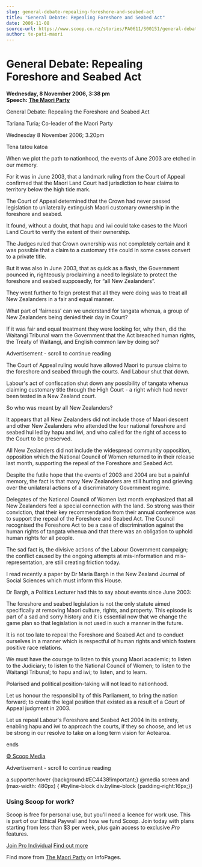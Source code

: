 ```yaml
---
slug: general-debate-repealing-foreshore-and-seabed-act
title: "General Debate: Repealing Foreshore and Seabed Act"
date: 2006-11-08
source-url: https://www.scoop.co.nz/stories/PA0611/S00151/general-debate-repealing-foreshore-and-seabed-act.htm
author: te-pati-maori
---
```

General Debate: Repealing Foreshore and Seabed Act
==================================================

**Wednesday, 8 November 2006, 3:38 pm**  
**Speech: [The Maori Party](https://info.scoop.co.nz/The_Maori_Party)**

General Debate: Repealing the Foreshore and Seabed Act

Tariana Turia; Co-leader of the Maori Party

Wednesday 8 November 2006; 3.20pm

Tena tatou katoa

When we plot the path to nationhood, the events of June 2003 are etched in our memory.

For it was in June 2003, that a landmark ruling from the Court of Appeal confirmed that the Maori Land Court had jurisdiction to hear claims to territory below the high tide mark.

The Court of Appeal determined that the Crown had never passed legislation to unilaterally extinguish Maori customary ownership in the foreshore and seabed.

It found, without a doubt, that hapu and iwi could take cases to the Maori Land Court to verify the extent of their ownership.

The Judges ruled that Crown ownership was not completely certain and it was possible that a claim to a customary title could in some cases convert to a private title.

But it was also in June 2003, that as quick as a flash, the Government pounced in, righteously proclaiming a need to legislate to protect the foreshore and seabed supposedly, for “all New Zealanders”.

They went further to feign protest that all they were doing was to treat all New Zealanders in a fair and equal manner.

What part of ‘fairness’ can we understand for tangata whenua, a group of New Zealanders being denied their day in Court?

If it was fair and equal treatment they were looking for, why then, did the Waitangi Tribunal warn the Government that the Act breached human rights, the Treaty of Waitangi, and English common law by doing so?

Advertisement - scroll to continue reading





The Court of Appeal ruling would have allowed Maori to pursue claims to the foreshore and seabed through the courts. And Labour shut that down.

Labour's act of confiscation shut down any possibility of tangata whenua claiming customary title through the High Court - a right which had never been tested in a New Zealand court.

So who was meant by all New Zealanders?

It appears that all New Zealanders did not include those of Maori descent and other New Zealanders who attended the four national foreshore and seabed hui led by hapu and iwi, and who called for the right of access to the Court to be preserved.

All New Zealanders did not include the widespread community opposition, opposition which the National Council of Women returned to in their release last month, supporting the repeal of the Foreshore and Seabed Act.

Despite the futile hope that the events of 2003 and 2004 are but a painful memory, the fact is that many New Zealanders are still hurting and grieving over the unilateral actions of a discriminatory Government regime.

Delegates of the National Council of Women last month emphasized that all New Zealanders feel a special connection with the land. So strong was their conviction, that their key recommendation from their annual conference was to support the repeal of the Foreshore and Seabed Act. The Council recognised the Foreshore Act to be a case of discrimination against the human rights of tangata whenua and that there was an obligation to uphold human rights for all people.

The sad fact is, the divisive actions of the Labour Government campaign; the conflict caused by the ongoing attempts at mis-information and mis-representation, are still creating friction today.

I read recently a paper by Dr Maria Bargh in the New Zealand Journal of Social Sciences which must inform this House.

Dr Bargh, a Politics Lecturer had this to say about events since June 2003:

The foreshore and seabed legislation is not the only statute aimed specifically at removing Maori culture, rights, and property. This episode is part of a sad and sorry history and it is essential now that we change the game plan so that legislation is not used in such a manner in the future.

It is not too late to repeal the Foreshore and Seabed Act and to conduct ourselves in a manner which is respectful of human rights and which fosters positive race relations.

We must have the courage to listen to this young Maori academic; to listen to the Judiciary; to listen to the National Council of Women; to listen to the Waitangi Tribunal; to hapu and iwi; to listen, and to learn.

Polarised and political position-taking will not lead to nationhood.

Let us honour the responsibility of this Parliament, to bring the nation forward; to create the legal position that existed as a result of a Court of Appeal judgment in 2003.

Let us repeal Labour's Foreshore and Seabed Act 2004 in its entirety, enabling hapu and iwi to approach the courts, if they so choose, and let us be strong in our resolve to take on a long term vision for Aotearoa.

ends

[© Scoop Media](http://www.scoop.co.nz/about/terms.html)  

Advertisement - scroll to continue reading



a.supporter:hover {background:#EC4438!important;} @media screen and (max-width: 480px) { #byline-block div.byline-block {padding-right:16px;}}

### Using Scoop for work?

Scoop is free for personal use, but you’ll need a licence for work use. This is part of our Ethical Paywall and how we fund Scoop. Join today with plans starting from less than $3 per week, plus gain access to exclusive _Pro_ features.  
  
[Join Pro Individual](https://pro.scoop.co.nz/Individual/?from=ProIn24) [Find out more](https://pro.scoop.co.nz/using-scoop-for-work/?from=ProIn24)

Find more from [The Maori Party](https://info.scoop.co.nz/The_Maori_Party) on InfoPages.